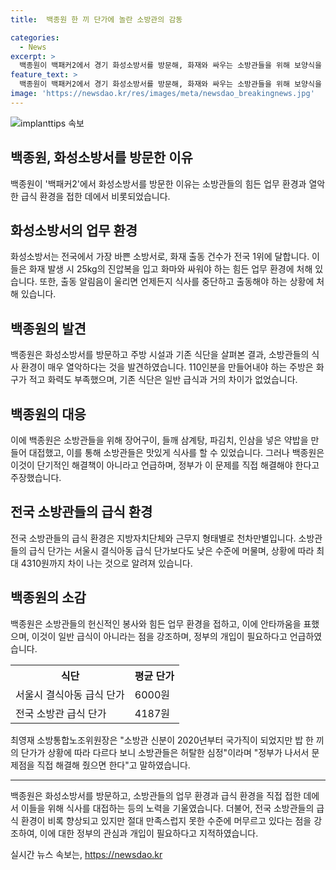 ```yaml
---
title:  백종원 한 끼 단가에 놀란 소방관의 감동

categories:
  - News
excerpt: >
  백종원이 백패커2에서 경기 화성소방서를 방문해, 화재와 싸우는 소방관들을 위해 보양식을 제공했다. 소방관들의 바쁜 일정과 격렬한 활동을 고려하여 더 맛있고 영양가 있는 식사가 필요하다는 점을 강조했다. 그의 방문으로 인해 주방 시설과 식단 표준을 점검하고, 열악한 환경을 개선하기 위해 노력했다. 또한, 전국의 소방관들의 식사 현황과 급식 단가에 대한 문제점을 지적하며, 아이러니한 식사 상황에 대해 안타까움을 표현했다.
feature_text: >
  백종원이 백패커2에서 경기 화성소방서를 방문해, 화재와 싸우는 소방관들을 위해 보양식을 제공했다. 소방관들의 바쁜 일정과 격렬한 활동을 고려하여 더 맛있고 영양가 있는 식사가 필요하다는 점을 강조했다. 그의 방문으로 인해 주방 시설과 식단 표준을 점검하고, 열악한 환경을 개선하기 위해 노력했다. 또한, 전국의 소방관들의 식사 현황과 급식 단가에 대한 문제점을 지적하며, 아이러니한 식사 상황에 대해 안타까움을 표현했다.
image: 'https://newsdao.kr/res/images/meta/newsdao_breakingnews.jpg'
---
```


<p><img src="https://newsdao.kr/res/images/meta/newsdao_breakingnews.jpg" alt="implanttips 속보" /></p>

<h2 data-ke-size="size26">백종원, 화성소방서를 방문한 이유</h2>

<p data-ke-size="size16">백종원이 '백패커2'에서 화성소방서를 방문한 이유는 소방관들의 힘든 업무 환경과 열악한 급식 환경을 접한 데에서 비롯되었습니다.</p>

<h2 data-ke-size="size26">화성소방서의 업무 환경</h2>

<p data-ke-size="size16">화성소방서는 전국에서 가장 바쁜 소방서로, 화재 출동 건수가 전국 1위에 달합니다. 이들은 화재 발생 시 25kg의 진압복을 입고 화마와 싸워야 하는 힘든 업무 환경에 처해 있습니다. 또한, 출동 알림음이 울리면 언제든지 식사를 중단하고 출동해야 하는 상황에 처해 있습니다.</p>

<h2 data-ke-size="size26">백종원의 발견</h2>

<p data-ke-size="size16">백종원은 화성소방서를 방문하고 주방 시설과 기존 식단을 살펴본 결과, 소방관들의 식사 환경이 매우 열악하다는 것을 발견하였습니다. 110인분을 만들어내야 하는 주방은 화구가 적고 화력도 부족했으며, 기존 식단은 일반 급식과 거의 차이가 없었습니다.</p>

<h2 data-ke-size="size26">백종원의 대응</h2>

<p data-ke-size="size16">이에 백종원은 소방관들을 위해 장어구이, 들깨 삼계탕, 파김치, 인삼을 넣은 약밥을 만들어 대접했고, 이를 통해 소방관들은 맛있게 식사를 할 수 있었습니다. 그러나 백종원은 이것이 단기적인 해결책이 아니라고 언급하며, 정부가 이 문제를 직접 해결해야 한다고 주장했습니다.</p>

<h2 data-ke-size="size26">전국 소방관들의 급식 환경</h2>

<p data-ke-size="size16">전국 소방관들의 급식 환경은 지방자치단체와 근무지 형태별로 천차만별입니다. 소방관들의 급식 단가는 서울시 결식아동 급식 단가보다도 낮은 수준에 머물며, 상황에 따라 최대 4310원까지 차이 나는 것으로 알려져 있습니다.</p>

<h2 data-ke-size="size26">백종원의 소감</h2>

<p data-ke-size="size16">백종원은 소방관들의 헌신적인 봉사와 힘든 업무 환경을 접하고, 이에 안타까움을 표했으며, 이것이 일반 급식이 아니라는 점을 강조하며, 정부의 개입이 필요하다고 언급하였습니다.</p>

<table>
  <tr>
    <th>식단</th>
    <th>평균 단가</th>
  </tr>
  <tr>
    <td>서울시 결식아동 급식 단가</td>
    <td>6000원</td>
  </tr>
  <tr>
    <td>전국 소방관 급식 단가</td>
    <td>4187원</td>
  </tr>
</table>

<p data-ke-size="size16">최영재 소방통합노조위원장은 "소방관 신분이 2020년부터 국가직이 되었지만 밥 한 끼의 단가가 상황에 따라 다르다 보니 소방관들은 허탈한 심정"이라며 "정부가 나서서 문제점을 직접 해결해 줬으면 한다"고 말하였습니다.</p>

<hr>

<p data-ke-size="size16">백종원은 화성소방서를 방문하고, 소방관들의 업무 환경과 급식 환경을 직접 접한 데에서 이들을 위해 식사를 대접하는 등의 노력을 기울였습니다. 더불어, 전국 소방관들의 급식 환경이 비록 향상되고 있지만 절대 만족스럽지 못한 수준에 머무르고 있다는 점을 강조하여, 이에 대한 정부의 관심과 개입이 필요하다고 지적하였습니다.</p>
실시간 뉴스 속보는, <a href="https://newsdao.kr" rel="dofollow">https://newsdao.kr</a>


